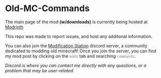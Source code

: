 # Old-MC-Commands

The main page of the mod **(w/downloads)** is currently being hosted at [Modrinth](https://modrinth.com/project/playercommands-(old-mc)) 

This repo was made to report issues, and host any additonal information.

You can also join the [Modification Station](https://discord.gg/8Qky5XY) discord server, a community dedicated to modding old minecraft! Once you join the server, you can find my mod post by clicking on the <code style="color : gray">mods</code> tab and searching <code style="color : gray">commands</code>. 

*Discord is where you can contact me directly with any questions, or a problem that may be user-related*
